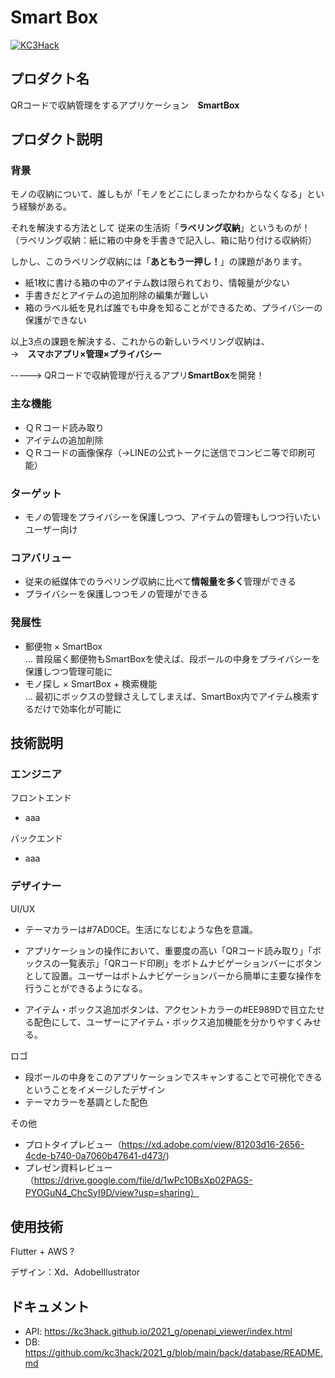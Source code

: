 # Smart Box

[![KC3Hack](https://kc3.me/hack/wp-content/uploads/2021/01/kc3hack2021ogp@2x.png)](https://kc3.me/hack)

## プロダクト名

QRコードで収納管理をするアプリケーション　**SmartBox**

## プロダクト説明
### 背景
モノの収納について、誰しもが「モノをどこにしまったかわからなくなる」という経験がある。  

それを解決する方法として  従来の生活術「**ラベリング収納**」というものが！  
（ラベリング収納：紙に箱の中身を手書きで記入し、箱に貼り付ける収納術）

しかし、このラベリング収納には「**あともう一押し！**」の課題があります。  

- 紙1枚に書ける箱の中のアイテム数は限られており、情報量が少ない
- 手書きだとアイテムの追加削除の編集が難しい
- 箱のラベル紙を見れば誰でも中身を知ることができるため、プライバシーの保護ができない

以上3点の課題を解決する、これからの新しいラベリング収納は、  
->　**スマホアプリ×管理×プライバシー**  

-----> QRコードで収納管理が行えるアプリ**SmartBox**を開発！

### 主な機能
- ＱＲコード読み取り
- アイテムの追加削除
- ＱＲコードの画像保存（->LINEの公式トークに送信でコンビニ等で印刷可能）

### ターゲット
- モノの管理をプライバシーを保護しつつ、アイテムの管理もしつつ行いたいユーザー向け

### コアバリュー
- 従来の紙媒体でのラベリング収納に比べて**情報量を多く**管理ができる
- プライバシーを保護しつつモノの管理ができる

### 発展性
- 郵便物 × SmartBox  
… 普段届く郵便物もSmartBoxを使えば、段ボールの中身をプライバシーを保護しつつ管理可能に  
- モノ探し × SmartBox + 検索機能  
… 最初にボックスの登録さえしてしまえば、SmartBox内でアイテム検索するだけで効率化が可能に

## 技術説明
### エンジニア
フロントエンド
- aaa

バックエンド
- aaa

### デザイナー
UI/UX  
- テーマカラーは#7AD0CE。生活になじむような色を意識。

- アプリケーションの操作において、重要度の高い「QRコード読み取り」「ボックスの一覧表示」「QRコード印刷」をボトムナビゲーションバーにボタンとして設置。ユーザーはボトムナビゲーションバーから簡単に主要な操作を行うことができるようになる。

- アイテム・ボックス追加ボタンは、アクセントカラーの#EE989Dで目立たせる配色にして、ユーザーにアイテム・ボックス追加機能を分かりやすくみせる。

ロゴ
- 段ボールの中身をこのアプリケーションでスキャンすることで可視化できるということをイメージしたデザイン
- テーマカラーを基調とした配色

その他
- プロトタイプレビュー（https://xd.adobe.com/view/81203d16-2656-4cde-b740-0a7060b47641-d473/)
- プレゼン資料レビュー（https://drive.google.com/file/d/1wPc10BsXp02PAGS-PYOGuN4_ChcSyI9D/view?usp=sharing）


## 使用技術

Flutter + AWS ?  

デザイン：Xd、AdobeIllustrator

## ドキュメント

- API: https://kc3hack.github.io/2021_g/openapi_viewer/index.html
- DB: https://github.com/kc3hack/2021_g/blob/main/back/database/README.md
 
